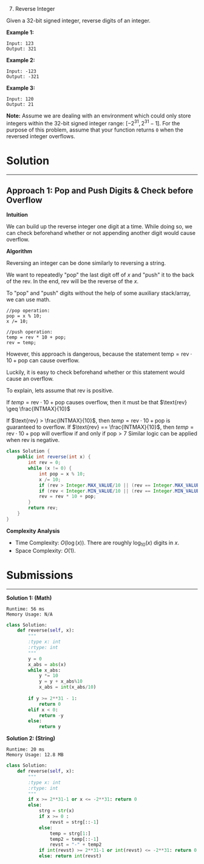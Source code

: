 7. Reverse Integer

Given a 32-bit signed integer, reverse digits of an integer.

**Example 1:**
```
Input: 123
Output: 321
```

**Example 2:**
```
Input: -123
Output: -321
```

**Example 3:**
```
Input: 120
Output: 21
```

**Note:**
Assume we are dealing with an environment which could only store integers within the 32-bit signed integer range: $[−2^{31},  2^{31} − 1]$. For the purpose of this problem, assume that your function returns `0` when the reversed integer overflows.

# Solution
---
## Approach 1: Pop and Push Digits & Check before Overflow
**Intuition**

We can build up the reverse integer one digit at a time. While doing so, we can check beforehand whether or not appending another digit would cause overflow.

**Algorithm**

Reversing an integer can be done similarly to reversing a string.

We want to repeatedly "pop" the last digit off of $x$ and "push" it to the back of the $\text{rev}$. In the end, $\text{rev}$ will be the reverse of the $x$.

To "pop" and "push" digits without the help of some auxiliary stack/array, we can use math.
```
//pop operation:
pop = x % 10;
x /= 10;

//push operation:
temp = rev * 10 + pop;
rev = temp;
```
However, this approach is dangerous, because the statement $\text{temp} = \text{rev} \cdot 10 + \text{pop}$ can cause overflow.

Luckily, it is easy to check beforehand whether or this statement would cause an overflow.

To explain, lets assume that $\text{rev}$ is positive.

If $temp = \text{rev} \cdot 10 + \text{pop}$ causes overflow, then it must be that $\text{rev} \geq \frac{INTMAX}{10}$
 
If $\text{rev} > \frac{INTMAX}{10}$, then $temp = \text{rev} \cdot 10 + \text{pop}$ is guaranteed to overflow.
If $\text{rev} == \frac{INTMAX}{10}$, then $temp = \text{rev} \cdot 10 + \text{pop}$ will overflow if and only if $\text{pop} > 7$
Similar logic can be applied when $\text{rev}$ is negative.

```java
class Solution {
    public int reverse(int x) {
        int rev = 0;
        while (x != 0) {
            int pop = x % 10;
            x /= 10;
            if (rev > Integer.MAX_VALUE/10 || (rev == Integer.MAX_VALUE / 10 && pop > 7)) return 0;
            if (rev < Integer.MIN_VALUE/10 || (rev == Integer.MIN_VALUE / 10 && pop < -8)) return 0;
            rev = rev * 10 + pop;
        }
        return rev;
    }
}
```

**Complexity Analysis**

* Time Complexity: $O(\log(x))$. There are roughly $\log_{10}(x)$ digits in $x$.
* Space Complexity: $O(1)$.

# Submissions
---
**Solution 1: (Math)**
```
Runtime: 56 ms
Memory Usage: N/A
```
```python
class Solution:
    def reverse(self, x):
        """
        :type x: int
        :rtype: int
        """
        y = 0
        x_abs = abs(x)
        while x_abs:
            y *= 10
            y = y + x_abs%10
            x_abs = int(x_abs/10)
        
        if y >= 2**31 - 1:
            return 0
        elif x < 0:
            return -y
        else:
            return y
```

**Solution 2: (String)**
```
Runtime: 20 ms
Memory Usage: 12.8 MB
```
```python
class Solution:
    def reverse(self, x):
        """
        :type x: int
        :rtype: int
        """
        if x >= 2**31-1 or x <= -2**31: return 0
        else:
            strg = str(x)
            if x >= 0 :
                revst = strg[::-1]
            else:
                temp = strg[1:] 
                temp2 = temp[::-1] 
                revst = "-" + temp2
            if int(revst) >= 2**31-1 or int(revst) <= -2**31: return 0
            else: return int(revst)
```